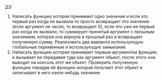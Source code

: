 ДЗ:
1) Написать функцию которая принимает одно значение и если это первый раз когда ее вызвали то просто возвращает это значение (если аргумент не число, то возвращает 0), если это уже не первый раз когда ее вызвали, то суммирует принятый аргумент с прошлым значением, которое она вернула в прошлый раз и возвращает полученную сумму. Реализовать два варианта использующую глобальные переменные и использующую замыкания.
2) Написать функцию которая принимает первым аргументом функцию и вызывает ее передавая туда как аргумент обьект, после этого она выводит на консоль этот же обьект. Проверить полученную функцию передав ей функцию которая получает этот обьект и записывает в него какое нибудь значение
